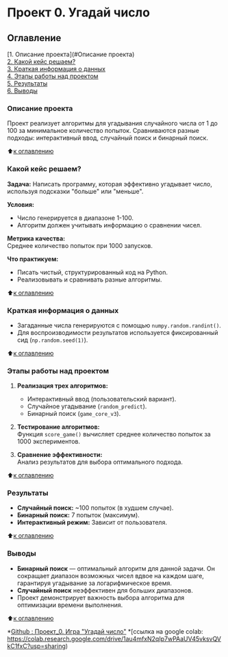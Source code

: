 # Проект 0. Угадай число

## Оглавление  
[1. Описание проекта](#Описание проекта)  
[2. Какой кейс решаем?](#Какой-кейс-решаем)  
[3. Краткая информация о данных](#Краткая-информация-о-данных)  
[4. Этапы работы над проектом](#Этапы-работы-над-проектом)  
[5. Результаты](#Результаты)  
[6. Выводы](#Выводы)  

### Описание проекта    
Проект реализует алгоритмы для угадывания случайного числа от 1 до 100 за минимальное количество попыток. Сравниваются разные подходы: интерактивный ввод, случайный поиск и бинарный поиск.

:arrow_up:[к оглавлению](#Оглавление)

### Какой кейс решаем?    
**Задача:** Написать программу, которая эффективно угадывает число, используя подсказки "больше" или "меньше".

**Условия:**
- Число генерируется в диапазоне 1-100.
- Алгоритм должен учитывать информацию о сравнении чисел.

**Метрика качества:**  
Среднее количество попыток при 1000 запусков.

**Что практикуем:**  
- Писать чистый, структурированный код на Python.
- Реализовывать и сравнивать разные алгоритмы.

:arrow_up:[к оглавлению](#Оглавление)

### Краткая информация о данных  
- Загаданные числа генерируются с помощью `numpy.random.randint()`.
- Для воспроизводимости результатов используется фиксированный сид (`np.random.seed(1)`).

:arrow_up:[к оглавлению](#Оглавление)

### Этапы работы над проектом  
1. **Реализация трех алгоритмов:**
   - Интерактивный ввод (пользовательский вариант).
   - Случайное угадывание (`random_predict`).
   - Бинарный поиск (`game_core_v3`).

2. **Тестирование алгоритмов:**  
   Функция `score_game()` вычисляет среднее количество попыток за 1000 экспериментов.

3. **Сравнение эффективности:**  
   Анализ результатов для выбора оптимального подхода.

:arrow_up:[к оглавлению](#Оглавление)

### Результаты  
- **Случайный поиск:** ~100 попыток (в худшем случае).
- **Бинарный поиск:** 7 попыток (максимум).
- **Интерактивный режим:** Зависит от пользователя.

:arrow_up:[к оглавлению](#Оглавление)

### Выводы  
- **Бинарный поиск** — оптимальный алгоритм для данной задачи. Он сокращает диапазон возможных чисел вдвое на каждом шаге, гарантируя угадывание за логарифмическое время.
- **Случайный поиск** неэффективен для больших диапазонов.
- Проект демонстрирует важность выбора алгоритма для оптимизации времени выполнения.

:arrow_up:[к оглавлению](#Оглавление)


*[Github : Проект_0. Игра "Угадай число"](https://github.com/ANTIOKH2/skill_ed/blob/main/project_0/game_v3.py)
*[ссылка на google colab: https://colab.research.google.com/drive/1au4mfxN2qIp7wPAaUV45vksvQVkC1fxC?usp=sharing)

